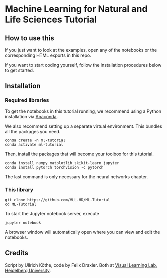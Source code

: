 # Machine Learning for Natural and Life Sciences Tutorial

## How to use this

If you just want to look at the examples, open any of the notebooks or the corresponding HTML exports in this repo.

If you want to start coding yourself, follow the installation procedures below to get started.

## Installation

### Required libraries

To get the notebooks in this tutorial running, we recommend using a Python installation via [Anaconda](https://www.anaconda.com/distribution/).

We also recommend setting up a separate virtual environment. This bundles all the packages you need.

```
conda create -n ml-tutorial
conda activate ml-tutorial
```

Then, install the packages that will become your toolbox for this tutorial.

```
conda install numpy matplotlib skikit-learn jupyter
conda install pytorch torchvision -c pytorch
```

The last command is only necessary for the neural networks chapter.

### This library

```
git clone https://github.com/VLL-HD/ML-Tutorial
cd ML-Tutorial
```

To start the Jupyter notebook server, execute

```
jupyter notebook
```

A browser window will automatically open where you can view and edit the notebooks.


## Credits

Script by Ullrich Köthe, code by Felix Draxler. Both at [Visual Learning Lab, Heidelberg University](https://hci.iwr.uni-heidelberg.de/vislearn/people/).